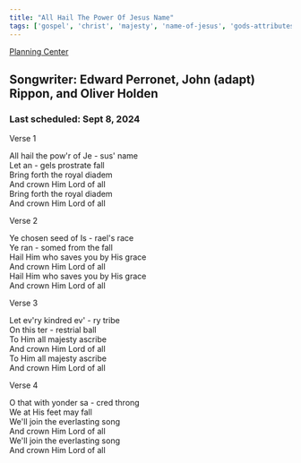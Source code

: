 ```yaml
---
title: "All Hail The Power Of Jesus Name"
tags: ['gospel', 'christ', 'majesty', 'name-of-jesus', 'gods-attributes', 'power', 'lordship-of-jesus', 'jesus', 'praise', 'adoration', 'eternal-life', 'grace', 'worship']
---
```


[Planning Center](https://services.planningcenteronline.com/songs/23673984)

## Songwriter: Edward Perronet, John (adapt) Rippon, and Oliver Holden
### Last scheduled: Sept 8, 2024          

Verse 1  
  
All hail the pow'r of Je - sus' name  
Let an - gels prostrate fall  
Bring forth the royal diadem  
And crown Him Lord of all  
Bring forth the royal diadem  
And crown Him Lord of all  
  
Verse 2  
  
Ye chosen seed of Is - rael's race  
Ye ran - somed from the fall  
Hail Him who saves you by His grace  
And crown Him Lord of all  
Hail Him who saves you by His grace  
And crown Him Lord of all  
  
  
Verse 3  
  
Let ev'ry kindred ev' - ry tribe  
On this ter - restrial ball  
To Him all majesty ascribe  
And crown Him Lord of all  
To Him all majesty ascribe  
And crown Him Lord of all  
  
Verse 4  
  
O that with yonder sa - cred throng  
We at His feet may fall  
We'll join the everlasting song  
And crown Him Lord of all  
We'll join the everlasting song  
And crown Him Lord of all

